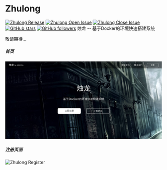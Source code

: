 # Zhulong
 [![Zhulong Release](https://img.shields.io/github/release/LiGhT1EsS/Zhulong.svg)]()
 [![Zhulong Open Issue](https://img.shields.io/github/issues-raw/LiGhT1EsS/Zhulong.svg)]()
 [![Zhulong Close Issue](https://img.shields.io/github/issues-closed-raw/LiGhT1EsS/Zhulong.svg)]()
 [![GitHub stars](https://img.shields.io/github/stars/LiGhT1EsS/Zhulong.svg?style=social&label=Star)]()
 [![GitHub followers](https://img.shields.io/github/followers/LiGhT1EsS.svg?style=social&label=Follow&maxAge=2592000)](https://github.com/LiGhT1EsS/)
烛龙 -- 基于Docker的环境快速搭建系统

敬请期待...

##### 首页
![Zhulong Index](https://raw.githubusercontent.com/LiGhT1EsS/Zhulong/dev/docs/index.png)


##### 注册页面
![Zhulong Register](https://raw.githubusercontent.com/LiGhT1EsS/Zhulong/dev/docs/login.png)